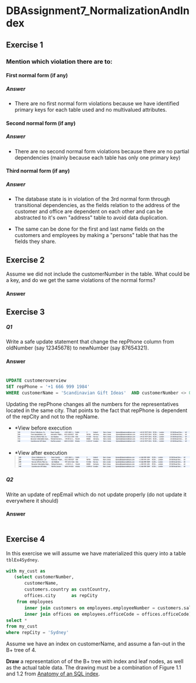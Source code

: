 # DBAssignment7_NormalizationAndIndex
## Exercise 1

### Mention which violation there are to:

#### First normal form (if any)
##### Answer

* There are no first normal form violations because we have identified primary keys for each table used and no multivalued attributes.

#### Second normal form (if any)
##### Answer

* There are no second normal form violations because there are no partial dependencies (mainly because each table has only one primary key)

#### Third normal form (if any)
##### Answer

* The database state is in violation of the 3rd normal form through transitional dependencies, as the fields relation to the address of the customer and office are dependent on each other and can be abstracted to it's own "address" table to avoid data duplication.

* The same can be done for the first and last name fields on the customers and employees by making a "persons" table that has the fields they share.


## Exercise 2

Assume we did not include the customerNumber in the table. What could be a key, and do we get the same violations of the normal forms?

#### Answer

## Exercise 3

##### Q1
Write a safe update statement that change the repPhone column from oldNumber (say 12345678) to newNumber (say 87654321).

#### Answer

```sql

UPDATE customeroverview
SET repPhone = '+1 666 999 1984'
WHERE customerName = 'Scandinavian Gift Ideas'  AND customerNumber <> 0;

```

Updating the repPhone changes all the numbers for the representatives located in the same city. That points to the fact that repPhone is dependent of the repCity and not to the repName.


* *View before execution
![picture](https://github.com/FarkIst/DBAssignment7_NormalizationAndIndex/blob/master/img/UpdateNoB4.PNG)

* *View after execution
![picture](https://github.com/FarkIst/DBAssignment7_NormalizationAndIndex/blob/master/img/UpdateNoAfter.PNG)

##### Q2
Write an update of repEmail which do not update properly (do not update it everywhere it should)

#### Answer

```sql


```


## Exercise 4
In this exercise we will assume we have materialized this query into a table `tblEx4Sydney`.

```sql
with my_cust as
   (select customerNumber,
       customerName,
       customers.country as custCountry,
       offices.city      as repCity
    from employees
       inner join customers on employees.employeeNumber = customers.salesRepEmployeeNumber
       inner join offices on employees.officeCode = offices.officeCode)
select *
from my_cust
where repCity = 'Sydney'
```

Assume we have an index on customerName, and assume a fan-out in the B+ tree of 4. 

**Draw** a representation of of the B+ tree with index and leaf nodes, as well as the actual table data. The drawing must be a combination of Figure 1.1 and 1.2 from [Anatomy of an SQL index](https://use-the-index-luke.com/sql/anatomy).
